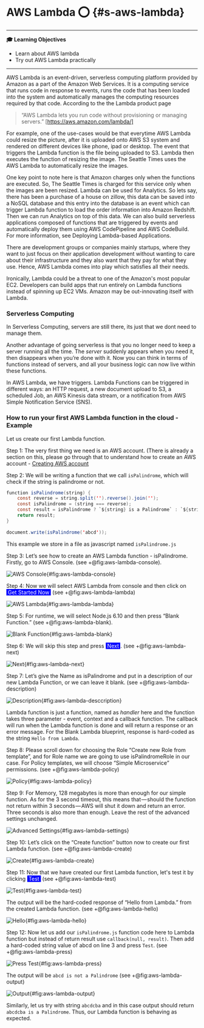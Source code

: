 # AWS Lambda :o: {#s-aws-lambda}

---

**:mortar_board: Learning Objectives**

* Learn about AWS lambda
* Try out AWS Lambda practically

---

AWS Lambda is an event-driven, serverless computing platform provided
by Amazon as a part of the Amazon Web Services. It is a computing
service that runs code in response to events, runs the code that has
been loaded into the system and automatically manages the computing
resources required by that code. According to the the Lambda product page

> “AWS Lambda lets you run code without provisioning or managing
> servers.” [https://aws.amazon.com/lambda/]

For example, one of the use-cases would be that everytime AWS Lambda
could resize the picture, after it is uploaded onto AWS S3 system and
rendered on different devices like phone, ipad or desktop. The event
that triggers the Lambda function is the file being uploaded to S3.
Lambda then executes the function of resizing the image. The Seattle
Times uses the AWS Lambda to automatically resize the images.

One key point to note here is that Amazon charges only when the
functions are executed. So, The Seattle Times is charged for this
service only when the images are been resized. Lambda can be used for
Analytics. So lets say, there has been a purchase of a house on
zillow, this data can be saved into a NoSQL database and this entry
into the database is an event which can trigger Lambda function to
load the order information into Amazon Redshift. Then we can run
Analytics on top of this data. We can also build serverless
applications composed of functions that are triggered by events and
automatically deploy them using AWS CodePipeline and AWS CodeBuild.
For more information, see Deploying Lambda-based Applications.

There are development groups or companies mainly startups, where they want
to just focus on their application development without wanting to care about 
their infrastructure and they also want that they pay for what they use. 
Hence, AWS Lambda comes into play which satisfies all their needs.

Ironically, Lambda could be a threat to one of the Amazon's most
popular EC2. Developers can build apps that run entirely on Lambda
functions instead of spinning up EC2 VMs. Amazon may be out-innovating
itself with Lambda.

### Serverless Computing

In Serverless Computing, servers are still there, its just that we
dont need to manage them.

Another advantage of going serverless is that you no longer need to
keep a server running all the time. The *server* suddenly appears when
you need it, then disappears when you’re done with it. Now you can
think in terms of functions instead of servers, and all your business
logic can now live within these functions.

In AWS Lambda, we have triggers. Lambda Functions can be triggered in
different ways: an HTTP request, a new document upload to S3, a
scheduled Job, an AWS Kinesis data stream, or a notification from AWS
Simple Notification Service (SNS).

### How to run your first AWS Lambda function in the cloud - Example

Let us create our first Lambda function.

Step 1: The very first thing we need is an AWS account. (There is already a section
on this, please go through that to understand how to create an AWS account - 
[Creating AWS account](aws.md#creating-an-account)

Step 2: We will be writing a function that we call `isPalindrome`, which will check
if the string is palindrome or not.



```java
function isPalindrome(string) {
    const reverse = string.split('').reverse().join('');
    const isPalindrome = (string === reverse);
    const result = isPalindrome ? `${string} is a Palindrome` : `${string} is not a Palindrome`;
    return result;
}
  
document.write(isPalindrome('abcd'));
```

  
This example we store in a file as javascript named `isPalindrome.js`

Step 3: Let’s see how to create an AWS Lambda function - isPalindrome.
Firstly, go to AWS Console. (see +@fig:aws-lambda-console).
 
![AWS Console](images/aws_console.png){#fig:aws-lambda-console}
 
Step 4: Now we will select AWS Lambda from console and then click 
on <span style="background-color:blue;color:white">&nbsp;Get Started Now&nbsp;</span> 
(see +@fig:aws-lambda-lambda)
 
![AWS Lambda](images/aws_lambda.png){#fig:aws-lambda-lambda}

Step 5: For runtime, we will select Node.js 6.10 and then press “Blank Function.” 
(see +@fig:aws-lambda-blank).
 
![Blank Function](images/aws_lambda_1.png){#fig:aws-lambda-blank}

Step 6: We will skip this step and press <span style="background-color:blue;color:white">&nbsp;Next&nbsp;</span>. 
(see +@fig:aws-lambda-next)

![Next](images/aws_lambda_2.png){#fig:aws-lambda-next}
 
Step 7: Let’s give the Name as isPalindrome and put in a description 
of our new Lambda Function, or we can leave it blank. (see +@fig:aws-lambda-description)


![Description](images/aws_lambda_3.png){#fig:aws-lambda-desccription}

Lambda function is just a function, named as *handler* here and the
function takes three parameter - event, context and a callback
function. The callback will run when the Lambda function is done and
will return a response or an error message. For the Blank Lambda
blueprint, response is hard-coded as the string `Hello from Lambda`.

Step 8: Please scroll down for choosing the Role “Create new Role from template”, 
and for Role name we are going to use isPalindromeRole in our case.
For Policy templates, we will choose “Simple Microservice” permissions.
 (see +@fig:aws-lambda-policy)
 
![Policy](images/aws_lambda_4.png){#fig:aws-lambda-policy}

Step 9: For Memory, 128 megabytes is more than enough for our simple
function. As for the 3 second timeout, this means that — should the
function not return within 3 seconds — AWS will shut it down and
return an error. Three seconds is also more than enough. Leave the
rest of the advanced settings unchanged.

![Advanced Settings](images/aws_lambda_5.png){#fig:aws-lambda-settings}

Step 10: Let’s click on the “Create function” button now to create 
our first Lambda function. (see +@fig:aws-lambda-create)

![Create](images/aws_lambda_6.png){#fig:aws-lambda-create}

Step 11: Now that we have created our first Lambda function, let's test 
it by clicking <span style="background-color:blue;color:white">&nbsp;Test&nbsp;</span> 
(see +@fig:aws-lambda-test)
 
![Test](images/aws_lambda_7.png){#fig:aws-lambda-test}


The output will be the hard-coded response of “Hello from Lambda.”
from the created Lambda function. (see +@fig:aws-lambda-hello)
 
![Hello](images/aws_lambda_8.png){#fig:aws-lambda-hello}

Step 12: Now let us add our `isPalindrome.js` function code here to
Lambda function but instead of return result use `callback(null,
result)`. Then add a hard-coded string value of abcd on line 3 and
press `Test`. (see +@fig:aws-lambda-press)

![Press Test](images/aws_lambda_9.png){#fig:aws-lambda-press}

The output will be `abcd is not a Palindrome` (see +@fig:aws-lambda-output)


![Output](images/aws_lambda_10.png){#fig:aws-lambda-output}

Similarly, let us try with string `abcdcba` and in this case output
should return `abcdcba is a Palindrome`. Thus, our Lambda function is
behaving as expected.

